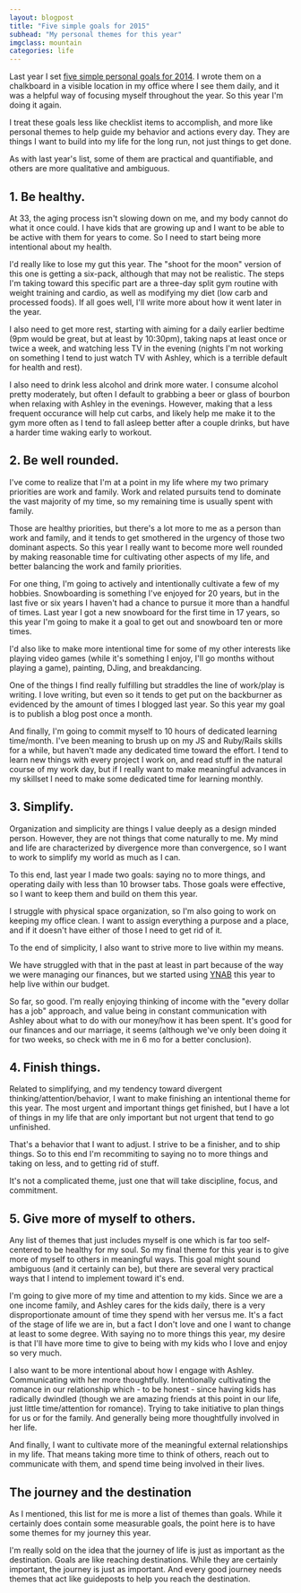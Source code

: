 ```yaml
---
layout: blogpost
title: "Five simple goals for 2015"
subhead: "My personal themes for this year"
imgclass: mountain
categories: life
---
```


Last year I set [five simple personal goals for 2014](/writing/five-simple-goals-for-2014/). I wrote them on a chalkboard in a visible location in my office where I see them daily, and it was a helpful way of focusing myself throughout the year. So this year I'm doing it again.

I treat these goals less like checklist items to accomplish, and more like personal themes to help guide my behavior and actions every day. They are things I want to build into my life for the long run, not just things to get done.

As with last year's list, some of them are practical and quantifiable, and others are more qualitative and ambiguous.

## 1. Be healthy.

At 33, the aging process isn't slowing down on me, and my body cannot do what it once could. I have kids that are growing up and I want to be able to be active with them for years to come. So I need to start being more intentional about my health.

I'd really like to lose my gut this year. The "shoot for the moon" version of this one is getting a six-pack, although that may not be realistic. The steps I'm taking toward this specific part are a three-day split gym routine with weight training and cardio, as well as modifying my diet (low carb and processed foods). If all goes well, I'll write more about how it went later in the year.

I also need to get more rest, starting with aiming for a daily earlier bedtime (9pm would be great, but at least by 10:30pm), taking naps at least once or twice a week, and watching less TV in the evening (nights I'm not working on something I tend to just watch TV with Ashley, which is a terrible default for health and rest).

I also need to drink less alcohol and drink more water. I consume alcohol pretty moderately, but often I default to grabbing a beer or glass of bourbon when relaxing with Ashley in the evenings. However, making that a less frequent occurance will help cut carbs, and likely help me make it to the gym more often as I tend to fall asleep better after a couple drinks, but have a harder time waking early to workout.

## 2. Be well rounded.

I've come to realize that I'm at a point in my life where my two primary priorities are work and family. Work and related pursuits tend to dominate the vast majority of my time, so my remaining time is usually spent with family.

Those are healthy priorities, but there's a lot more to me as a person than work and family, and it tends to get smothered in the urgency of those two dominant aspects. So this year I really want to become more well rounded by making reasonable time for cultivating other aspects of my life, and better balancing the work and family priorities.

For one thing, I'm going to actively and intentionally cultivate a few of my hobbies. Snowboarding is something I've enjoyed for 20 years, but in the last five or six years I haven't had a chance to pursue it more than a handful of times. Last year I got a new snowboard for the first time in 17 years, so this year I'm going to make it a goal to get out and snowboard ten or more times.

I'd also like to make more intentional time for some of my other interests like playing video games (while it's something I enjoy, I'll go months without playing a game), painting, DJing, and breakdancing.

One of the things I find really fulfilling but straddles the line of work/play is writing. I love writing, but even so it tends to get put on the backburner as evidenced by the amount of times I blogged last year. So this year my goal is to publish a blog post once a month.

And finally, I'm going to commit myself to 10 hours of dedicated learning time/month. I've been meaning to brush up on my JS and Ruby/Rails skills for a while, but haven't made any dedicated time toward the effort. I tend to learn new things with every project I work on, and read stuff in the natural course of my work day, but if I really want to make meaningful advances in my skillset I need to make some dedicated time for learning monthly.

## 3. Simplify.

Organization and simplicity are things I value deeply as a design minded person. However, they are not things that come naturally to me. My mind and life are characterized by divergence more than convergence, so I want to work to simplify my world as much as I can.

To this end, last year I made two goals: saying no to more things, and operating daily with less than 10 browser tabs. Those goals were effective, so I want to keep them and build on them this year.

I struggle with physical space organization, so I'm also going to work on keeping my office clean. I want to assign everything a purpose and a place, and if it doesn't have either of those I need to get rid of it.

To the end of simplicity, I also want to strive more to live within my means.

We have struggled with that in the past at least in part because of the way we were managing our finances, but we started using [YNAB](http://www.youneedabudget.com/) this year to help live within our budget.

So far, so good. I'm really enjoying thinking of income with the "every dollar has a job" approach, and value being in constant communication with Ashley about what to do with our money/how it has been spent. It's good for our finances and our marriage, it seems (although we've only been doing it for two weeks, so check with me in 6 mo for a better conclusion).

## 4. Finish things.

Related to simplifying, and my tendency toward divergent thinking/attention/behavior, I want to make finishing an intentional theme for this year. The most urgent and important things get finished, but I have a lot of things in my life that are only important but not urgent that tend to go unfinished.

That's a behavior that I want to adjust. I strive to be a finisher, and to ship things. So to this end I'm recommiting to saying no to more things and taking on less, and to getting rid of stuff.

It's not a complicated theme, just one that will take discipline, focus, and commitment.

## 5. Give more of myself to others.

Any list of themes that just includes myself is one which is far too self-centered to be healthy for my soul. So my final theme for this year is to give more of myself to others in meaningful ways. This goal might sound ambiguous (and it certainly can be), but there are several very practical ways that I intend to implement toward it's end.

I'm going to give more of my time and attention to my kids. Since we are a one income family, and Ashley cares for the kids daily, there is a very disproportionate amount of time they spend with her versus me. It's a fact of the stage of life we are in, but a fact I don't love and one I want to change at least to some degree. With saying no to more things this year, my desire is that I'll have more time to give to being with my kids who I love and enjoy so very much.

I also want to be more intentional about how I engage with Ashley. Communicating with her more thoughtfully. Intentionally cultivating the romance in our relationship which - to be honest - since having kids has radically dwindled (though we are amazing friends at this point in our life, just little time/attention for romance). Trying to take initiative to plan things for us or for the family. And generally being more thoughtfully involved in her life.

And finally, I want to cultivate more of the meaningful external relationships in my life. That means taking more time to think of others, reach out to communicate with them, and spend time being involved in their lives.

## The journey and the destination

As I mentioned, this list for me is more a list of themes than goals. While it certainly does contain some measurable goals, the point here is to have some themes for my journey this year.

I'm really sold on the idea that the journey of life is just as important as the destination. Goals are like reaching destinations. While they are certainly important, the journey is just as important. And every good journey needs themes that act like guideposts to help you reach the destination.


